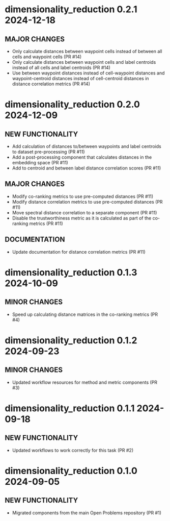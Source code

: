 <!-- # dimensionality_reduction x.y.z

## BREAKING CHANGES

* Restructured `src` directory (PR #3).

## NEW FUNCTIONALITY

* Added `control_methods/true_labels` component (PR #5).
* Added `methods/logistic_regression` component (PR #5).
* Added `metrics/accuracy` component (PR #5).

## MAJOR CHANGES

* Updated `api` files (PR #5).
* Updated configs, components and CI to the latest Viash version (PR #8).

## MINOR CHANGES

* Updated `README.md` (PR #5).

## BUGFIXES -->

# dimensionality_reduction 0.2.1 2024-12-18

## MAJOR CHANGES

* Only calculate distances between waypoint cells instead of between all cells and waypoint cells (PR #14)
* Only calculate distances between waypoint cells and label centroids instead of all cells and label centroids (PR #14)
* Use between waypoint distances instead of cell-waypoint distances and waypoint-centroid distances instead of cell-centroid distances in distance correlation metrics (PR #14)

# dimensionality_reduction 0.2.0 2024-12-09

## NEW FUNCTIONALITY

* Add calculation of distances to/between waypoints and label centroids to dataset pre-processing (PR #11)
* Add a post-processing component that calculates distances in the embedding space (PR #11)
* Add to centroid and between label distance correlation scores (PR #11)

## MAJOR CHANGES

* Modify co-ranking metrics to use pre-computed distances (PR #11)
* Modify distance correlation metrics to use pre-computed distances (PR #11)
* Move spectral distance correlation to a separate component (PR #11)
* Disable the trustworthiness metric as it is calculated as part of the co-ranking metrics (PR #11)

## DOCUMENTATION

* Update documentation for distance correlation metrics (PR #11)

# dimensionality_reduction 0.1.3 2024-10-09

## MINOR CHANGES

* Speed up calculating distance matrices in the co-ranking metrics (PR #4)

# dimensionality_reduction 0.1.2 2024-09-23

## MINOR CHANGES

* Updated workflow resources for method and metric components (PR #3)

# dimensionality_reduction 0.1.1 2024-09-18

## NEW FUNCTIONALITY

* Updated workflows to work correctly for this task (PR #2)

# dimensionality_reduction 0.1.0 2024-09-05

## NEW FUNCTIONALITY

* Migrated components from the main Open Problems repository (PR #1)
